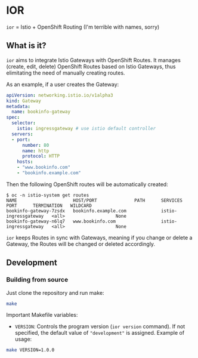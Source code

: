 # IOR
`ior` = Istio + OpenShift Routing (I'm terrible with names, sorry)

## What is it?
`ior` aims to integrate Istio Gateways with OpenShift Routes. It manages (create, edit, delete) OpenShift Routes based on Istio Gateways, thus elimitating the need of manually creating routes.

As an example, if a user creates the Gateway:
```yaml
apiVersion: networking.istio.io/v1alpha3
kind: Gateway
metadata:
  name: bookinfo-gateway
spec:
  selector:
    istio: ingressgateway # use istio default controller
  servers:
  - port:
      number: 80
      name: http
      protocol: HTTP
    hosts:
    - "www.bookinfo.com"
    - "bookinfo.example.com"
```

Then the following OpenShift routes will be automatically created:
```
$ oc -n istio-system get routes
NAME                     HOST/PORT              PATH      SERVICES               PORT      TERMINATION   WILDCARD
bookinfo-gateway-7zsdx   bookinfo.example.com             istio-ingressgateway   <all>                   None
bookinfo-gateway-n6lq7   www.bookinfo.com                 istio-ingressgateway   <all>                   None
```

`ior` keeps Routes in sync with Gateways, meaning if you change or delete a Gateway, the Routes will be changed or deleted accordingly.

## Development

### Building from source

Just clone the repository and run make:
```sh
make
```

Important Makefile variables:
- `VERSION`: Controls the program version (`ior version` command). If not specified, the default value of `"development"` is assigned. Example of usage:
```sh
make VERSION=1.0.0
```
